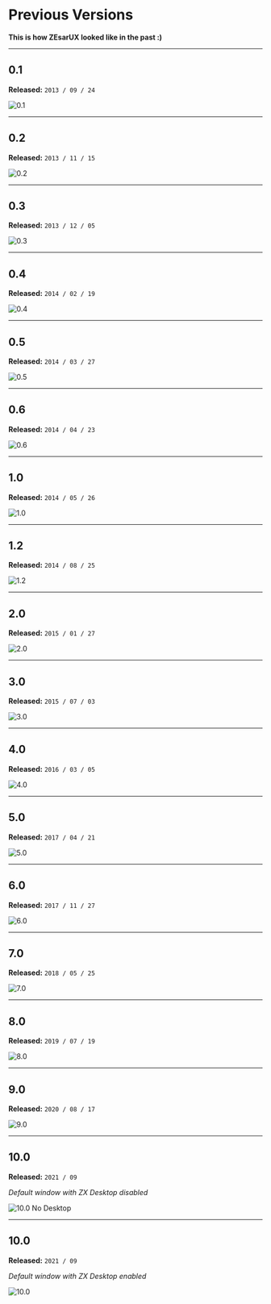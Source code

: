
[0.1]: Screenshots/Versions/0.1.png
[0.2]: Screenshots/Versions/0.2.png
[0.3]: Screenshots/Versions/0.3.png
[0.4]: Screenshots/Versions/0.4.png
[0.5]: Screenshots/Versions/0.5.png
[0.6]: Screenshots/Versions/0.6.png
[1.0]: Screenshots/Versions/1.0.png
[1.2]: Screenshots/Versions/1.2.png
[2.0]: Screenshots/Versions/2.0.png
[3.0]: Screenshots/Versions/3.0.png
[4.0]: Screenshots/Versions/4.0.png
[5.0]: Screenshots/Versions/5.0.png
[6.0]: Screenshots/Versions/6.0.png
[7.0]: Screenshots/Versions/7.0.png
[8.0]: Screenshots/Versions/8.0.png
[9.0]: Screenshots/Versions/9.0.png
[10.0]: Screenshots/Versions/10.0.png
[10.0 No Desktop]: Screenshots/Versions/10.0%20No%20ZXDesktop.png

<!---------------------------------------------------------------------------->

# Previous Versions

**This is how ZEsarUX looked like in the past :)**

---

## 0.1
**Released:** `2013 / 09 / 24`

![0.1]

---

## 0.2
**Released:** `2013 / 11 / 15`

![0.2]

---

## 0.3
**Released:** `2013 / 12 / 05`

![0.3]

---

## 0.4
**Released:** `2014 / 02 / 19`

![0.4]

---

## 0.5
**Released:** `2014 / 03 / 27`

![0.5]

---

## 0.6
**Released:** `2014 / 04 / 23`

![0.6]

---

## 1.0
**Released:** `2014 / 05 / 26`

![1.0]

---

## 1.2
**Released:** `2014 / 08 / 25`

![1.2]

---

## 2.0
**Released:** `2015 / 01 / 27`

![2.0]

---

## 3.0
**Released:** `2015 / 07 / 03`

![3.0]

---

## 4.0
**Released:** `2016 / 03 / 05`

![4.0]

---

## 5.0
**Released:** `2017 / 04 / 21`

![5.0]

---

## 6.0
**Released:** `2017 / 11 / 27`

![6.0]

---

## 7.0
**Released:** `2018 / 05 / 25`

![7.0]

---

## 8.0
**Released:** `2019 / 07 / 19`

![8.0]

---

## 9.0
**Released:** `2020 / 08 / 17`

![9.0]

---

## 10.0
**Released:** `2021 / 09`

*Default window with ZX Desktop disabled*

![10.0 No Desktop]

---

## 10.0
**Released:** `2021 / 09`

*Default window with ZX Desktop enabled*

![10.0]
